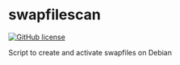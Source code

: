 # swapfilescan

[![GitHub license](https://sinfallas.files.wordpress.com/2016/02/gpl.png)](https://github.com/xanadu-linux/swapfilescan/blob/master/LICENSE)

Script to create and activate swapfiles on Debian
